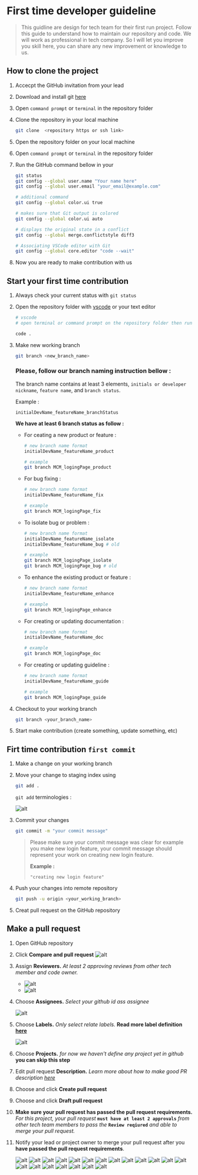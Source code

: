 # First time developer guideline

> This guidline are design for tech team for their first run project. Follow this guide to understand how to maintain our repository and code. We will work as professional in tech company. So I will let you improve you skill here, you can share any new improvement or knowledge to us.

## How to clone the project

1. Accecpt the GitHub invitation from your lead
2. Download and install git [here](https://git-scm.com/downloads)
3. Open `command prompt` or `terminal` in the repository folder
4. Clone the repository in your local machine

    ```bash
    git clone  <repository https or ssh link>
    ```

5. Open the repository folder on your local machine
6. Open `command prompt` or `terminal` in the repository folder
7. Run the GitHub command bellow in your 

    ```bash
    git status
    git config --global user.name "Your name here"
    git config --global user.email "your_email@example.com"

    # additional command
    git config --global color.ui true

    # makes sure that Git output is colored
    git config --global color.ui auto

    # displays the original state in a conflict
    git config --global merge.conflictstyle diff3

    # Associating VSCode editor with Git 
    git config --global core.editor "code --wait"
    ```

8. Now you are ready to make contribution with us

## Start your first time contribution

1. Always check your current status with `git status`
2. Open the repository folder with [vscode](https://code.visualstudio.com/download) or your text editor

    ```bash
    # vscode
    # open terminal or command prompt on the repository folder then run this command

    code .
    ```
3. Make new working branch
    ```bash
    git branch <new_branch_name>
    ```
    ### **Please, follow our branch naming instruction bellow :**
    
    The branch name contains at least 3 elements, `initials or developer nickname`, `feature name`, and `branch status`.

    Example : 
    
    `initialDevName_featureName_branchStatus`

    **We have at least 6 branch status as follow :**
    
    * For ceating a new product or feature :
        ```bash
        # new branch name format
        initialDevName_featureName_product
        
        # example
        git branch MCM_logingPage_product
        ```
    * For bug fixing :
        ```bash
        # new branch name format
        initialDevName_featureName_fix
        
        # example
        git branch MCM_logingPage_fix
        ```
    * To isolate bug or problem :
        ```bash
        # new branch name format
        initialDevName_featureName_isolate
        initialDevName_featureName_bug # old
        
        # example
        git branch MCM_logingPage_isolate
        git branch MCM_logingPage_bug # old
        ```
    * To enhance the existing product or feature :
        ```bash
        # new branch name format
        initialDevName_featureName_enhance
        
        # example
        git branch MCM_logingPage_enhance
        ```
    * For creating or updating documentation :
        ```bash
        # new branch name format
        initialDevName_featureName_doc
        
        # example
        git branch MCM_logingPage_doc
        ```
    * For creating or updating guideline :
        ```bash
        # new branch name format
        initialDevName_featureName_guide
        
        # example
        git branch MCM_logingPage_guide
        ```
4. Checkout to your working branch

   ```bash   
   git branch <your_branch_name>
   ```
5. Start make contribution (create something, update something, etc)

## Firt time contribution `first commit`

1. Make a change on your working branch
2. Move your change to staging index using 

   ```bash
   git add .
   ```

   `git add` terminologies :
    
    ![alt](https://video.udacity-data.com/topher/2017/February/58ade4ac_ud123-l4-git-add-to-staging-recap/ud123-l4-git-add-to-staging-recap.gif)

3. Commit your changes
   
   ```bash
   git commit -m "your commit message"
   ```
   
   > Please make sure your commit message was clear for example you make new login feature, your commit message should represent your work on creating new login feature.
   >
   > **Example :** 
   >
   > `"creating new login feature"`

4. Push your changes into remote repository
   
   ```bash
   git push -u origin <your_working_branch>
   ```

5. Creat pull request on the GitHub repository

## Make a pull request

1. Open GitHub repository
2. Click **Compare and pull request**
    ![alt](https://i.postimg.cc/bNJ1MMWS/image.png)
3. Assign **Reviewers.** *At least 2 approving reviews from other tech member and code owner.*
   * ![alt](https://i.postimg.cc/ZYpRtTZ2/image.png)
   * ![alt](https://i.postimg.cc/W3f0Bsvh/image.png)
4. Choose **Assignees.** *Select your github id ass assignee*
   
   ![alt](https://i.postimg.cc/5yLmdjSn/image.png)

5. Choose **Labels.** *Only select relate labels.* **Read more label definition [here](https://)**
   
   ![alt](https://i.postimg.cc/x8vFG6hf/image.png)

6. Choose **Projects.** *for now we haven't define any project yet in github* **you can skip this step**
7. Edit pull request **Description.** *Learn more about how to make good PR description [here](https://)*
8. Choose and click **Create pull request**
9.  Choose and click **Draft pull request**
10. **Make sure your pull request has passed the pull request requirements.** *For this project, your pull request* **`must have at least 2 approvals`** *from other tech team members to pass the* **`Review reqiured`** *and able to merge your pull request.*
11. Notify your lead or project owner to merge your pull request after you **have passed the pull request requirements**.

    ![alt](https://i.postimg.cc/bwXxw2PH/image.png)
    ![alt](https://i.postimg.cc/9XBW868d/image.png)
    ![alt](https://i.postimg.cc/DwNb4PvW/image.png)
    ![alt](https://i.postimg.cc/cHRKjqQY/image.png)
    ![alt](https://i.postimg.cc/FFqtqfHy/image.png)
    ![alt](https://i.postimg.cc/3JvMHKkP/image.png)
    ![alt](https://i.postimg.cc/MZh6B3VJ/image.png)
    ![alt](https://i.postimg.cc/7654GSLL/image.png)
    ![alt](https://i.postimg.cc/dV35K6ND/image.png)
    ![alt](https://i.postimg.cc/QtGm138W/image.png)
    ![alt](https://i.postimg.cc/ZK7Lj3Ym/image.png)
    ![alt](https://i.postimg.cc/286Qq6QK/image.png)
    ![alt](https://i.postimg.cc/W4MgRJVh/image.png)
    ![alt](https://i.postimg.cc/4yFhv66F/image.png)
    ![alt](https://i.postimg.cc/j2WjbGfZ/image.png)
    ![alt](https://i.postimg.cc/MGKML39r/image.png)
    ![alt](https://i.postimg.cc/SNkyV2Tg/image.png)
    ![alt](https://i.postimg.cc/RFZ5rKtR/image.png)
    ![alt](https://i.postimg.cc/LXSKFMmB/image.png)
    ![alt](https://i.postimg.cc/Y2bqdc05/image.png)